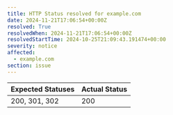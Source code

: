 ```yaml
---
title: HTTP Status resolved for example.com
date: 2024-11-21T17:06:54+00:00Z
resolved: True
resolvedWhen: 2024-11-21T17:06:54+00:00Z
resolvedStartTime: 2024-10-25T21:09:43.191474+00:00
severity: notice
affected:
  - example.com
section: issue
---
```


| Expected Statuses | Actual Status  |
|-------------------|----------------|
| 200, 301, 302 | 200 |
